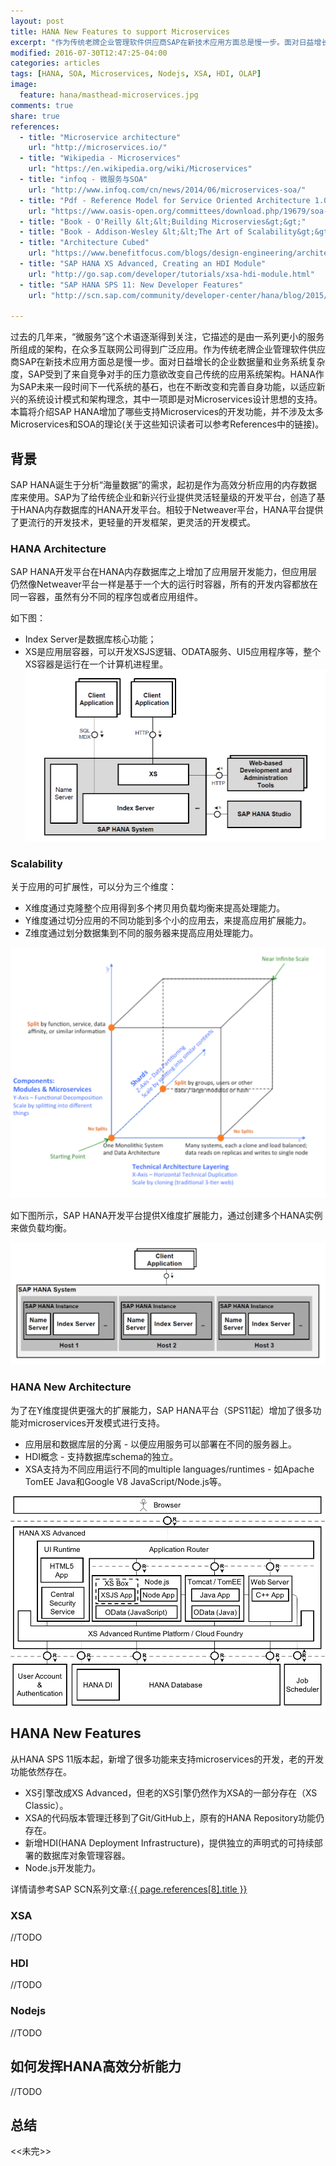 ```yaml
---
layout: post
title: HANA New Features to support Microservices
excerpt: "作为传统老牌企业管理软件供应商SAP在新技术应用方面总是慢一步。面对日益增长的企业数据量和业务系统复杂度，SAP受到了来自竞争对手的压力意欲改变自己传统的应用系统架构。HANA作为SAP未来一段时间下一代系统的基石，也在不断改变和完善自身功能，以适应新兴的系统设计模式和架构理念，其中一项即是对Microservices设计思想的支持。本篇将介绍SAP HANA增加了哪些支持Microservices的开发功能，并不涉及太多Microservices和SOA的理论。"
modified: 2016-07-30T12:47:25-04:00
categories: articles
tags: [HANA, SOA, Microservices, Nodejs, XSA, HDI, OLAP]
image:
  feature: hana/masthead-microservices.jpg
comments: true
share: true
references:
  - title: "Microservice architecture"
    url: "http://microservices.io/"
  - title: "Wikipedia - Microservices"
    url: "https://en.wikipedia.org/wiki/Microservices"
  - title: "infoq - 微服务与SOA"
    url: "http://www.infoq.com/cn/news/2014/06/microservices-soa/"
  - title: "Pdf - Reference Model for Service Oriented Architecture 1.0"
    url: "https://www.oasis-open.org/committees/download.php/19679/soa-rm-cs.pdf"
  - title: "Book - O'Reilly &lt;&lt;Building Microservies&gt;&gt;"
  - title: "Book - Addison-Wesley &lt;&lt;The Art of Scalability&gt;&gt;"
  - title: "Architecture Cubed"
    url: "https://www.benefitfocus.com/blogs/design-engineering/architecture-cubed"
  - title: "SAP HANA XS Advanced, Creating an HDI Module"
    url: "http://go.sap.com/developer/tutorials/xsa-hdi-module.html"
  - title: "SAP HANA SPS 11: New Developer Features"
    url: "http://scn.sap.com/community/developer-center/hana/blog/2015/12/08/sap-hana-sps-11-new-developer-features"
        
---
```


过去的几年来，“微服务”这个术语逐渐得到关注，它描述的是由一系列更小的服务所组成的架构，在众多互联网公司得到广泛应用。作为传统老牌企业管理软件供应商SAP在新技术应用方面总是慢一步。面对日益增长的企业数据量和业务系统复杂度，SAP受到了来自竞争对手的压力意欲改变自己传统的应用系统架构。HANA作为SAP未来一段时间下一代系统的基石，也在不断改变和完善自身功能，以适应新兴的系统设计模式和架构理念，其中一项即是对Microservices设计思想的支持。本篇将介绍SAP HANA增加了哪些支持Microservices的开发功能，并不涉及太多Microservices和SOA的理论(关于这些知识读者可以参考References中的链接)。

## 背景
SAP HANA诞生于分析“海量数据”的需求，起初是作为高效分析应用的内存数据库来使用。SAP为了给传统企业和新兴行业提供灵活轻量级的开发平台，创造了基于HANA内存数据库的HANA开发平台。相较于Netweaver平台，HANA平台提供了更流行的开发技术，更轻量的开发框架，更灵活的开发模式。

### HANA Architecture
SAP HANA开发平台在HANA内存数据库之上增加了应用层开发能力，但应用层仍然像Netweaver平台一样是基于一个大的运行时容器，所有的开发内容都放在同一容器，虽然有分不同的程序包或者应用组件。

如下图：

- Index Server是数据库核心功能；
- XS是应用层容器，可以开发XSJS逻辑、ODATA服务、UI5应用程序等，整个XS容器是运行在一个计算机进程里。
![HANA Architecture Main](/images/hana/sap-hana-architecture-main.png)

### Scalability
关于应用的可扩展性，可以分为三个维度：

* X维度通过克隆整个应用得到多个拷贝用负载均衡来提高处理能力。
* Y维度通过切分应用的不同功能到多个小的应用去，来提高应用扩展能力。
* Z维度通过划分数据集到不同的服务器来提高应用处理能力。

![HANA Architecture Main](/images/hana/sap-hana-architecture-scalability.png)

如下图所示，SAP HANA开发平台提供X维度扩展能力，通过创建多个HANA实例来做负载均衡。

![HANA Architecture Main](/images/hana/sap-hana-architecture-distributed.png)

### HANA New Architecture
为了在Y维度提供更强大的扩展能力，SAP HANA平台（SPS11起）增加了很多功能对microservices开发模式进行支持。

* 应用层和数据库层的分离 - 以便应用服务可以部署在不同的服务器上。
* HDI概念 - 支持数据库schema的独立。
* XSA支持为不同应用运行不同的multiple languages/runtimes - 如Apache TomEE Java和Google V8 JavaScript/Node.js等。

![HANA Architecture Main](/images/hana/sap-hana-architecture-xsa.png)

## HANA New Features
从HANA SPS 11版本起，新增了很多功能来支持microservices的开发，老的开发功能依然存在。

* XS引擎改成XS Advanced，但老的XS引擎仍然作为XSA的一部分存在（XS Classic）。
* XSA的代码版本管理迁移到了Git/GitHub上，原有的HANA Repository功能仍存在。
* 新增HDI(HANA Deployment Infrastructure)，提供独立的声明式的可持续部署的数据库对象管理容器。
* Node.js开发能力。

详情请参考SAP SCN系列文章:<a target="_blank" href="{{ page.references[8].url }}">{{ page.references[8].title }}</a>

### XSA
//TODO

### HDI
//TODO

### Nodejs
//TODO

## 如何发挥HANA高效分析能力
//TODO

## 总结

&lt;&lt;未完&gt;&gt;
